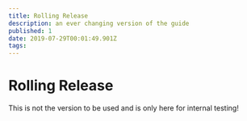```yaml
---
title: Rolling Release
description: an ever changing version of the guide
published: 1
date: 2019-07-29T00:01:49.901Z
tags: 
---
```


# Rolling Release

This is not the version to be used and is only here for internal testing!